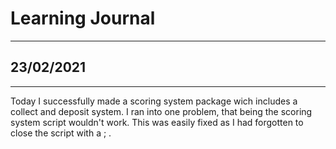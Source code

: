 # Learning Journal

---

## 23/02/2021

---

Today I successfully made a scoring system package wich includes a collect and deposit system. I ran into one problem, that being the scoring system script wouldn't work. This was easily fixed as I had forgotten to close the script with a ; .
